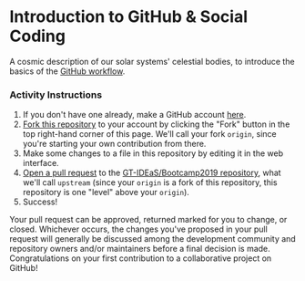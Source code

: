 Introduction to GitHub & Social Coding
======================================
A cosmic description of our solar systems' celestial bodies,
to introduce the basics of the [GitHub
workflow](https://guides.github.com/introduction/flow/).

### Activity Instructions

1. If you don't have one already, make a GitHub account
[here](https://github.com/join?source=experiment-header-dropdowns-home).
2. [Fork this repository](https://guides.github.com/activities/forking/#fork)
to your account by clicking the "Fork" button in the top right-hand corner of
this page. We'll call your fork `origin`, since you're starting your own contribution
from there.
4. Make some changes to a file in this repository by editing it in the web interface.
6. [Open a pull request](https://guides.github.com/activities/forking/#making-a-pull-request)
to the [GT-IDEaS/Bootcamp2019 repository](https://github.com/GT-IDEaS/Bootcamp2019), what
we'll call `upstream` (since your `origin` is a fork of this repository, this
repository is one "level" above your `origin`).
7. Success! 

Your pull request can be approved, returned marked for you to change, or
closed.  Whichever occurs, the changes you've proposed in your pull request
will generally be discussed among the development community and repository
owners and/or maintainers before a final decision is made. Congratulations on
your first contribution to a collaborative project on GitHub!



